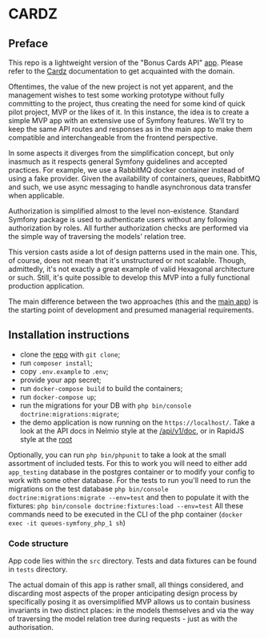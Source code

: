 # CARDZ

## Preface

This repo is a lightweight version of the "Bonus Cards API" [app](https://github.com/codderzcom/cardz). Please refer to
the [Cardz](https://github.com/codderzcom/cardz) documentation to get acquainted with the domain.

Oftentimes, the value of the new project is not yet apparent, and the management wishes to test some working prototype
without fully committing to the project, thus creating the need for some kind of quick pilot project, MVP or the likes
of it. In this instance, the idea is to create a simple MVP app with an extensive use of Symfony features. We'll try
to keep the same API routes and responses as in the main app to make them compatible and interchangeable from the
frontend perspective.

In some aspects it diverges from the simplification concept, but only inasmuch as it respects general Symfony
guidelines and accepted practices. For example, we use a RabbitMQ docker container instead of using a fake provider.
Given the availability of containers, queues, RabbitMQ and such, we use async messaging to handle asynchronous data
transfer when applicable.

Authorization is simplified almost to the level non-existence. Standard Symfony package is used to authenticate users
without any following authorization by roles. All further authorization checks are performed via the simple way of
traversing the models' relation tree.

This version casts aside a lot of design patterns used in the main one. This, of course, does not mean that it's
unstructured or not scalable. Though, admittedly, it's not exactly a great example of valid Hexagonal architecture or
such. Still, it's quite possible to develop this MVP into a fully functional production application.

The main difference between the two approaches (this and the [main app](https://github.com/codderzcom/cardz)) is the
starting point of development and presumed managerial requirements.

## Installation instructions

- clone the [repo](https://github.com/codderzcom/queues-symfony) with `git clone`;
- run `composer install`;
- copy `.env.example` to `.env`;
- provide your app secret;
- run `docker-compose build` to build the containers;
- run `docker-compose up`;
- run the migrations for your DB with `php bin/console doctrine:migrations:migrate`;
- the demo application is now running on the `https://localhost/`. Take a look at the API docs in Nelmio style
  at the [/api/v1/doc](https://localhost/api/v1/doc), or in RapidJS style at the [root](https://localhost/)

Optionally, you can run `php bin/phpunit` to take a look at the small assortment of included tests.
For this to work you will need to either add `app_testing` database in the postgres container or to modify
your config to work with some other database.
For the tests to run you'll need to run the migrations on the test
database `php bin/console doctrine:migrations:migrate --env=test` and then to
populate it with the fixtures: `php bin/console doctrine:fixtures:load --env=test`
All these commands need to be executed in the CLI of the php container (`docker exec -it queues-symfony_php_1 sh`)

### Code structure

App code lies within the `src` directory. Tests and data fixtures can be found in `tests` directory.

The actual domain of this app is rather small, all things considered, and discarding most aspects of the proper
anticipating design process by specifically posing it as oversimplified MVP allows us to contain business invariants in
two distinct places: in the models themselves and via the way of traversing the model relation tree during requests -
just as with the authorisation.   

